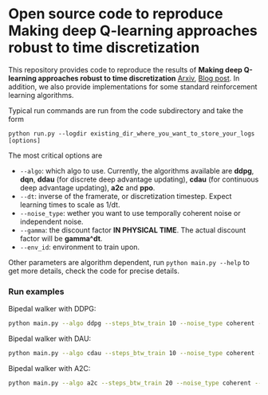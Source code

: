 # Open source code to reproduce Making deep Q-learning approaches robust to time discretization #
This repository provides code to reproduce the results of **Making deep Q-learning approaches robust to time discretization** [Arxiv](https://arxiv.org/abs/1901.09732), [Blog post](https://ctallec.github.io/continuous-rl/).
In addition, we also provide implementations for some standard reinforcement learning algorithms.

Typical run commands are run from the code subdirectory and take the form
```
python run.py --logdir existing_dir_where_you_want_to_store_your_logs [options]
```
The most critical options are
- `--algo`: which algo to use. Currently, the algorithms available are **ddpg**, **dqn**, **ddau** (for discrete deep advantage updating), **cdau** (for continuous deep advantage updating), **a2c** and **ppo**.
- `--dt`: inverse of the framerate, or discretization timestep. Expect learning times to scale as 1/dt.
- `--noise_type`: wether you want to use temporally coherent noise or independent noise.
- `--gamma`: the discount factor **IN PHYSICAL TIME**. The actual discount factor will be **gamma^dt**.
- `--env_id`: environment to train upon.

Other parameters are algorithm dependent, run `python main.py --help` to get more details, check the code for precise details.


### Run examples

Bipedal walker with DDPG:
```bash
python main.py --algo ddpg --steps_btw_train 10 --noise_type coherent --batch_size 256 --hidden_size 256 --nb_layers 1 --gamma 0.8 --nb_steps 100 --sigma 1.5 --theta 7.5 --nb_train_env 256 --nb_eval_env 64 --memory_size 1000000 --learn_per_step 50 --eval_gap 0.05   --weight_decay 0.0   --tau 0.9 --optimizer rmsprop --env_id bipedal_walker --time_limit 10 --dt 0.02 --normalize_state  --lr 0.1 --policy_lr 0.02  --noscale --nb_true_epochs 20 --logdir ~/logdir
```


Bipedal walker with DAU:
```bash
python main.py --algo cdau --steps_btw_train 10 --noise_type coherent --batch_size 256 --hidden_size 256 --nb_layers 1 --gamma 0.8 --nb_steps 100 --sigma 1.5 --theta 7.5 --nb_train_env 256 --nb_eval_env 64 --memory_size 1000000 --learn_per_step 50 --eval_gap 0.05   --weight_decay 0.0   --tau 0.0 --optimizer rmsprop --env_id bipedal_walker --time_limit 10 --dt 0.02 --normalize_state  --lr 0.1 --policy_lr 0.02   --nb_true_epochs 20 --logdir ~/logdir
```

Bipedal walker with A2C:
```bash
python main.py --algo a2c --steps_btw_train 20 --noise_type coherent --batch_size 256 --hidden_size 256 --nb_layers 1 --gamma 0.8 --nb_steps 100 --sigma 1.5 --theta 7.5 --nb_train_env 256 --nb_eval_env 64 --memory_size 1000000 --learn_per_step 50 --eval_gap 0.05   --weight_decay 0.0   --tau 0.9 --optimizer rmsprop --env_id bipedal_walker --time_limit 10 --dt 0.02 --normalize_state  --lr 0.01 --policy_lr 0.001 --c_entropy 0.0001 --n_step 20 --nb_true_epochs 20 --logdir ~/logdir
```